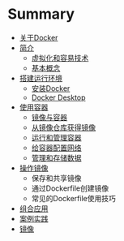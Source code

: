 # Summary

* [关于Docker](README.md)
* [简介](about.md)
  * [虚拟化和容易技术](about/xu-ni-hua-he-rong-yi-ji-zhu.md)
  * [基本概念](about/ji-ben-gai-nian.md)
* [搭建运行环境](da-jian-yun-xing-huan-jing.md)
  * [安装Docker](da-jian-yun-xing-huan-jing/an-zhuang-docker.md)
  * [Docker Desktop](da-jian-yun-xing-huan-jing/docker-desktop.md)
* [使用容器](he-xin-gai-nian.md)
  * [镜像与容器](he-xin-gai-nian/jing-xiang-yu-rong-qi.md)
  * [从镜像仓库获得镜像](he-xin-gai-nian/cong-jing-xiang-cang-ku-huo-de-jing-xiang.md)
  * [运行和管理容器](he-xin-gai-nian/yun-xing-he-guan-li-rong-qi.md)
  * [给容器配置网络](he-xin-gai-nian/gei-rong-qi-pei-zhi-wang-luo.md)
  * [管理和存储数据](he-xin-gai-nian/guan-li-he-cun-chu-shu-ju.md)
* [操作镜像](cao-zuo-jing-xiang.md)
  * 保存和共享镜像
  * 通过Dockerfile创建镜像
  * 常见的Dockerfile使用技巧
* [组合应用](zu-he-ying-yong.md)
* [案例实践](an-li-shi-jian.md)
* [镜像](jingxiang.md)

